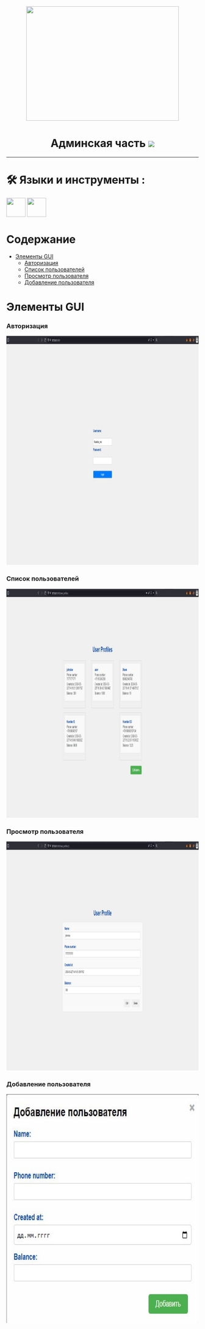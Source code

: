 <div id="header" align="center">
  <img src="https://media.giphy.com/media/v1.Y2lkPTc5MGI3NjExM21reXBuenN2eDQ3cmp0MG8wbTNxendvdmIxNXdva2psZTh2bGFreCZlcD12MV9pbnRlcm5hbF9naWZfYnlfaWQmY3Q9Zw/1kkxWqT5nvLXupUTwK/giphy.gif" width="400" height="300"/>
  <h1>
  Админская часть
  <img src="https://media.giphy.com/media/hvRJCLFzcasrR4ia7z/giphy.gif" width="30px"/>
  </h1>
</div>

---

# :hammer_and_wrench: Языки и инструменты :
<div>
  <img src='https://cdn.jsdelivr.net/gh/devicons/devicon@latest/icons/python/python-original.svg' width="50" height="50">
  <img src='https://cdn.jsdelivr.net/gh/devicons/devicon@latest/icons/flask/flask-original-wordmark.svg' width="50" height="50">
</div>



# Содержание

  - [Элементы GUI](#элементы-gui)
      - [Авторизация](#авторизация)
      - [Список пользователей](#список-пользователей)
      - [Просмотр пользователя](#просмотр-пользователя)
      - [Добавление пользователя](#добавление-пользователя)
   
# Элементы GUI

### Авторизация

<img src="image/auth.jpg" alt="Описание изображения" width="1100" height="600">

### Список пользователей

<img src="image/user-list.jpg" alt="Описание изображения" width="1100" height="600">

### Просмотр пользователя

<img src="image/user-check.jpg" alt="Описание изображения" width="1100" height="600">

### Добавление пользователя

<img src="image/add-user.jpg" alt="Описание изображения" width="1100" height="600">
